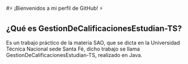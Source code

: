 #⚡ ¡Bienvenidos a mi perfil de GitHub! ⚡️

## ¿Qué es GestionDeCalificacionesEstudian-TS? 
 Es un trabajo práctico de la materia SAO, que se dicta en la Universidad Técnica Nacional sede Santa Fé, dicho trabajo se llama GestionDeCalificacionesEstudian-TS, realizado en Java.
 
